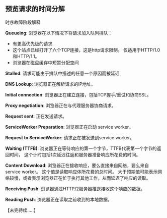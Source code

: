 
## 预览请求的时间分解

时序故障阶段解释

**Queueing**: 浏览器在以下情况下将请求加入队列排队：
  * 有更高优先级的请求.
  * 这个站点已经打开了六个TCP连接，这是http请求限制。 仅适用于HTTP/1.0和HTTP/1.1。
  * 浏览器在磁盘缓存中短暂分配空间

**Stalled**: 请求可能由于排队中描述的任意一个原因而被延迟

**DNS Lookup**: 浏览器正在解析请求的IP地址。  

**Initial connection**: 浏览器正在建立连接，包括TCP握手/重试和协商SSL。  

**Proxy negotiation**: 浏览器正在与代理服务器协商请求。

**Request sent**: 正在发送请求。

**ServiceWorker Preparation**: 浏览器正在启动 service worker。

**Request to ServiceWorker**: 请求正在被发送到service worker。  

**Waiting (TTFB)**: 浏览器正在等待响应的第一个字节，TTFB代表第一个字节的返回时间， 这个计时包括1次延迟往返和服务器准备响应所花费的时间。  

**Content Download**: 浏览器正在接收响应，要么直接来自网络，要么来自service worker。 这个值是读取响应体所花费的总时间。 大于预期值可能表示网络较慢，或者表示浏览器正在忙于执行其他工作，从而延迟了响应的读取。  

**Receiving Push**: 浏览器通过HTTP/2服务器推送接收这个响应的数据。  

**Reading Push**: 浏览器正在读取之前收到的本地数据。

【未完待续.....】